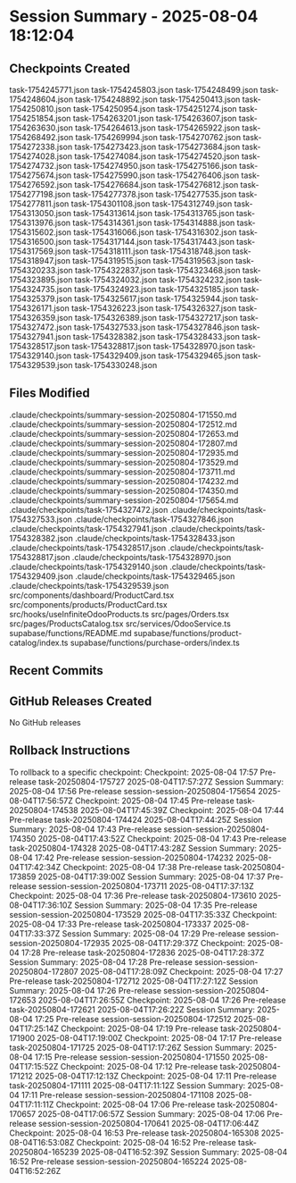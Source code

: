 # Session Summary - 2025-08-04 18:12:04

## Checkpoints Created
task-1754245771.json
task-1754245803.json
task-1754248499.json
task-1754248604.json
task-1754248892.json
task-1754250413.json
task-1754250810.json
task-1754250954.json
task-1754251274.json
task-1754251854.json
task-1754263201.json
task-1754263607.json
task-1754263630.json
task-1754264613.json
task-1754265922.json
task-1754268492.json
task-1754269994.json
task-1754270762.json
task-1754272338.json
task-1754273423.json
task-1754273684.json
task-1754274028.json
task-1754274084.json
task-1754274520.json
task-1754274732.json
task-1754274950.json
task-1754275166.json
task-1754275674.json
task-1754275990.json
task-1754276406.json
task-1754276592.json
task-1754276684.json
task-1754276812.json
task-1754277198.json
task-1754277378.json
task-1754277535.json
task-1754277811.json
task-1754301108.json
task-1754312749.json
task-1754313050.json
task-1754313614.json
task-1754313765.json
task-1754313976.json
task-1754314361.json
task-1754314888.json
task-1754315602.json
task-1754316066.json
task-1754316302.json
task-1754316500.json
task-1754317144.json
task-1754317443.json
task-1754317569.json
task-1754318111.json
task-1754318748.json
task-1754318947.json
task-1754319515.json
task-1754319563.json
task-1754320233.json
task-1754322837.json
task-1754323468.json
task-1754323895.json
task-1754324032.json
task-1754324232.json
task-1754324735.json
task-1754324923.json
task-1754325185.json
task-1754325379.json
task-1754325617.json
task-1754325944.json
task-1754326171.json
task-1754326223.json
task-1754326327.json
task-1754326359.json
task-1754326389.json
task-1754327217.json
task-1754327472.json
task-1754327533.json
task-1754327846.json
task-1754327941.json
task-1754328382.json
task-1754328433.json
task-1754328517.json
task-1754328817.json
task-1754328970.json
task-1754329140.json
task-1754329409.json
task-1754329465.json
task-1754329539.json
task-1754330248.json

## Files Modified
.claude/checkpoints/summary-session-20250804-171550.md
.claude/checkpoints/summary-session-20250804-172512.md
.claude/checkpoints/summary-session-20250804-172653.md
.claude/checkpoints/summary-session-20250804-172807.md
.claude/checkpoints/summary-session-20250804-172935.md
.claude/checkpoints/summary-session-20250804-173529.md
.claude/checkpoints/summary-session-20250804-173711.md
.claude/checkpoints/summary-session-20250804-174232.md
.claude/checkpoints/summary-session-20250804-174350.md
.claude/checkpoints/summary-session-20250804-175654.md
.claude/checkpoints/task-1754327472.json
.claude/checkpoints/task-1754327533.json
.claude/checkpoints/task-1754327846.json
.claude/checkpoints/task-1754327941.json
.claude/checkpoints/task-1754328382.json
.claude/checkpoints/task-1754328433.json
.claude/checkpoints/task-1754328517.json
.claude/checkpoints/task-1754328817.json
.claude/checkpoints/task-1754328970.json
.claude/checkpoints/task-1754329140.json
.claude/checkpoints/task-1754329409.json
.claude/checkpoints/task-1754329465.json
.claude/checkpoints/task-1754329539.json
src/components/dashboard/ProductCard.tsx
src/components/products/ProductCard.tsx
src/hooks/useInfiniteOdooProducts.ts
src/pages/Orders.tsx
src/pages/ProductsCatalog.tsx
src/services/OdooService.ts
supabase/functions/README.md
supabase/functions/product-catalog/index.ts
supabase/functions/purchase-orders/index.ts

## Recent Commits


## GitHub Releases Created
No GitHub releases

## Rollback Instructions
To rollback to a specific checkpoint:
Checkpoint: 2025-08-04 17:57	Pre-release	task-20250804-175727	2025-08-04T17:57:27Z
Session Summary: 2025-08-04 17:56	Pre-release	session-session-20250804-175654	2025-08-04T17:56:57Z
Checkpoint: 2025-08-04 17:45	Pre-release	task-20250804-174538	2025-08-04T17:45:39Z
Checkpoint: 2025-08-04 17:44	Pre-release	task-20250804-174424	2025-08-04T17:44:25Z
Session Summary: 2025-08-04 17:43	Pre-release	session-session-20250804-174350	2025-08-04T17:43:52Z
Checkpoint: 2025-08-04 17:43	Pre-release	task-20250804-174328	2025-08-04T17:43:28Z
Session Summary: 2025-08-04 17:42	Pre-release	session-session-20250804-174232	2025-08-04T17:42:34Z
Checkpoint: 2025-08-04 17:38	Pre-release	task-20250804-173859	2025-08-04T17:39:00Z
Session Summary: 2025-08-04 17:37	Pre-release	session-session-20250804-173711	2025-08-04T17:37:13Z
Checkpoint: 2025-08-04 17:36	Pre-release	task-20250804-173610	2025-08-04T17:36:10Z
Session Summary: 2025-08-04 17:35	Pre-release	session-session-20250804-173529	2025-08-04T17:35:33Z
Checkpoint: 2025-08-04 17:33	Pre-release	task-20250804-173337	2025-08-04T17:33:37Z
Session Summary: 2025-08-04 17:29	Pre-release	session-session-20250804-172935	2025-08-04T17:29:37Z
Checkpoint: 2025-08-04 17:28	Pre-release	task-20250804-172836	2025-08-04T17:28:37Z
Session Summary: 2025-08-04 17:28	Pre-release	session-session-20250804-172807	2025-08-04T17:28:09Z
Checkpoint: 2025-08-04 17:27	Pre-release	task-20250804-172712	2025-08-04T17:27:12Z
Session Summary: 2025-08-04 17:26	Pre-release	session-session-20250804-172653	2025-08-04T17:26:55Z
Checkpoint: 2025-08-04 17:26	Pre-release	task-20250804-172621	2025-08-04T17:26:22Z
Session Summary: 2025-08-04 17:25	Pre-release	session-session-20250804-172512	2025-08-04T17:25:14Z
Checkpoint: 2025-08-04 17:19	Pre-release	task-20250804-171900	2025-08-04T17:19:00Z
Checkpoint: 2025-08-04 17:17	Pre-release	task-20250804-171725	2025-08-04T17:17:26Z
Session Summary: 2025-08-04 17:15	Pre-release	session-session-20250804-171550	2025-08-04T17:15:52Z
Checkpoint: 2025-08-04 17:12	Pre-release	task-20250804-171212	2025-08-04T17:12:13Z
Checkpoint: 2025-08-04 17:11	Pre-release	task-20250804-171111	2025-08-04T17:11:12Z
Session Summary: 2025-08-04 17:11	Pre-release	session-session-20250804-171108	2025-08-04T17:11:11Z
Checkpoint: 2025-08-04 17:06	Pre-release	task-20250804-170657	2025-08-04T17:06:57Z
Session Summary: 2025-08-04 17:06	Pre-release	session-session-20250804-170641	2025-08-04T17:06:44Z
Checkpoint: 2025-08-04 16:53	Pre-release	task-20250804-165308	2025-08-04T16:53:08Z
Checkpoint: 2025-08-04 16:52	Pre-release	task-20250804-165239	2025-08-04T16:52:39Z
Session Summary: 2025-08-04 16:52	Pre-release	session-session-20250804-165224	2025-08-04T16:52:26Z
